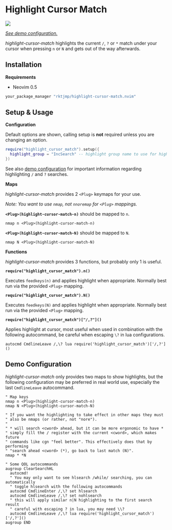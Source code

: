 # Highlight Cursor Match

![](../assets/images/demo.gif)

*[See demo configuration.](#demo-configuration)*

*highlight-cursor-match* highlights the current `/`, `?` or `*` match
under your cursor when pressing `n` or `N` and gets out of the way afterwards.

## Installation

**Requirements**

- Neovim 0.5

```lua
your_package_manager "rktjmp/highlight-cursor-match.nvim"
```

## Setup & Usage

**Configuration**

Default options are shown, calling setup is **not** required unless you are
changing an option.

```lua
require("highlight_cursor_match").setup({
  highlight_group = "IncSearch" -- highlight group name to use for highlight
})
```

See also [demo configuration](#demo-configuration) for important information
regarding highlighting `/` and `?` searches.

**Maps**

*highlight-cursor-match* provides 2 `<Plug>` keymaps for your use.

*Note: You want to use `nmap`, not `nnoremap` for `<Plug>` mappings.*

**`<Plug>(highlight-cursor-match-n)`** should be mapped to `n`.

```viml
nmap n <Plug>(highlight-cursor-match-n)
```

**`<Plug>(highlight-cursor-match-N)`** should be mapped to `N`.

```viml
nmap N <Plug>(highlight-cursor-match-N)
```

**Functions**

*highlight-cursor-match* provides 3 functions, but probably only 1 is useful.

**`require("highlight_cursor_match").n()`**

Executes `feedkeys(n)` and applies highlight when appropriate. Normally best
run via the provided `<Plug>` mapping.

**`require("highlight_cursor_match").N()`**

Executes `feedkeys(N)` and applies highlight when appropriate. Normally best
run via the provided `<Plug>` mapping.

**`require("highlight_cursor_match")["/,?"]()`**

Applies highlight at cursor, most useful when used in combination with the
following autocommand, be careful when escaping `\?` in lua configurations.

```viml
autocmd CmdlineLeave /,\? lua require('highlight_cursor_match')['/,?']()
```

## Demo Configuration

*highlight-cursor-match* only provides two maps to show highlights, but the
following configuration may be preferred in real world use, especially the last
`CmdlineLeave` autocommand.

```viml
" Map keys
nmap n <Plug>(highlight-cursor-match-n)
nmap N <Plug>(highlight-cursor-match-N)

" If you want the highlighting to take effect in other maps they must
" also be nmaps (or rather, not "nore").
"
" * will search <cword> ahead, but it can be more ergonomic to have *
" simply fill the / register with the current <cword>, which makes future
" commands like cgn "feel better". This effectively does that by performing
" "search ahead <cword> (*), go back to last match (N)".
nmap * *N

" Some QOL autocommands
augroup ClearSearchHL
  autocmd!
  " You may only want to see hlsearch /while/ searching, you can automatically
  " toggle hlsearch with the following autocommands
  autocmd CmdlineEnter /,\? set hlsearch
  autocmd CmdlineLeave /,\? set nohlsearch
  " this will apply similar n|N highlighting to the first search result
  " careful with escaping ? in lua, you may need \\?
  autocmd CmdlineLeave /,\? lua require('highlight_cursor_match')['/,?']()
augroup END
```
